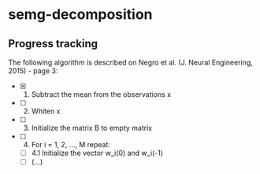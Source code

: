 # semg-decomposition

## Progress tracking

The following algorithm is described on Negro et al. (J. Neural Engineering,
2015) - page 3:

- [x] 1. Subtract the mean from the observations x
- [ ] 2. Whiten x
- [ ] 3. Initialize the matrix B to empty matrix
- [ ] 4. For i = 1, 2, ..., M repeat:
  - [ ] 4.1 Initialize the vector w\_i(0) and w\_i(-1)
  - [ ] (...)
